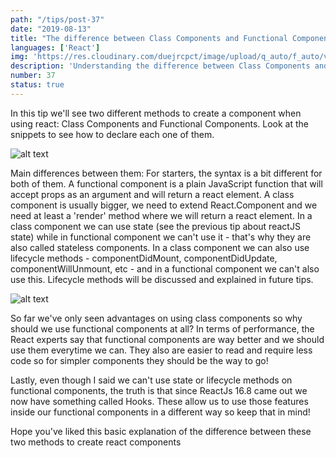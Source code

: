```yaml
---
path: "/tips/post-37"
date: "2019-08-13"
title: "The difference between Class Components and Functional Components in ReactJS"
languages: ['React']
img: 'https://res.cloudinary.com/duejrcpct/image/upload/q_auto/f_auto/v1586811105/tips/37-1_sfn0nj.png'
description: 'Understanding the difference between Class Components and Functional Components in React'
number: 37
status: true
---
```


In this tip we'll see two different methods to create a component when using react: Class Components and Functional Components. Look at the snippets to see how to declare each one of them.

![alt text](https://res.cloudinary.com/duejrcpct/image/upload/q_auto/f_auto/v1586811105/tips/37-2_wbejbl.png "Class component")

Main differences between them:
For starters, the syntax is a bit different for both of them. A functional component is a plain JavaScript function that will accept props as an argument and will return a react element. A class component is usually bigger, we need to extend React.Component and we need at least a 'render' method where we will return a react element.
In a class component we can use state (see the previous tip about reactJS state) while in functional component we can't use it - that's why they are also called stateless components.
In a class component we can also use lifecycle methods - componentDidMount, componentDidUpdate, componentWillUnmount, etc - and in a functional component we can't also use this. Lifecycle methods will be discussed and explained in future tips.

![alt text](https://res.cloudinary.com/duejrcpct/image/upload/q_auto/f_auto/v1586811105/tips/37-3_vle919.png "Functional component")

So far we've only seen advantages on using class components so why should we use functional components at all?
In terms of performance, the React experts say that functional components are way better and we should use them everytime we can. They also are easier to read and require less code so for simpler components they should be the way to go!

Lastly, even though I said we can't use state or lifecycle methods on functional components, the truth is that since ReactJs 16.8 came out we now have something called Hooks. These allow us to use those features inside our functional components in a different way so keep that in mind!

Hope you've liked this basic explanation of the difference between these two methods to create react components